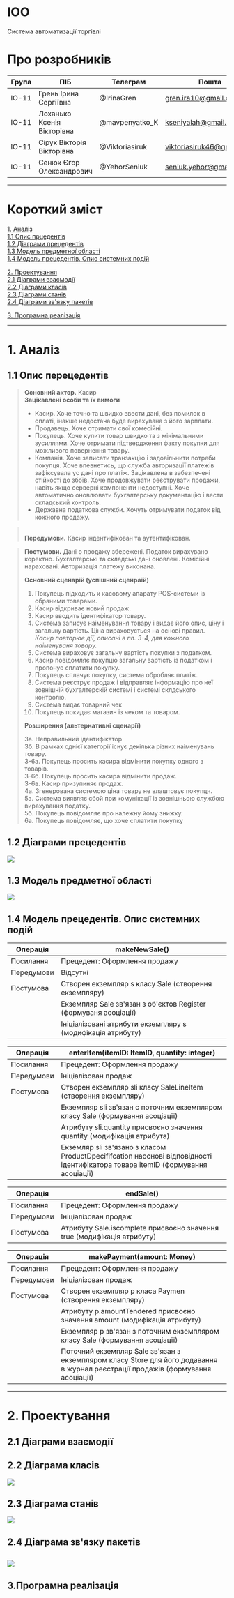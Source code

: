 # IOO
Система автоматизації торгівлі
# Про розробників
|Група|ПІБ|Телеграм|Пошта|
|-----|---|-|-|
|ІО-11|Грень Ірина Сергіївна     |@IrinaGren|gren.ira10@gmail.com|
|ІО-11|Лоханько Ксенія Вікторівна|@mavpenyatko_K|kseniyalah@gmail.com|
|ІО-11|Сірук Вікторія Вікторівна |@Viktoriasiruk|viktoriasiruk46@gmail.com|
|ІО-11|Сенюк Єгор Олександрович  |@YehorSeniuk|seniuk.yehor@gmail.com|
---
# Короткий зміст

[1. Аналіз](#1) <br />
    [1.1 Опис прцедентів](#1.1) <br/>
    [1.2 Діаграми прецедентів](#1.2) <br/>
    [1.3 Модель предметної області](#1.3) <br/>
    [1.4 Модель прецедентів. Опис системних подій](#1.4)<br/>

[2. Проектування](#2)<br/>
    [2.1 Діаграми взаємодії](#2.1)<br/>
    [2.2 Діаграми класів](#2.2) <br/>
    [2.3 Діаграми станів](#2.3) <br/>
    [2.4 Діаграми зв'язку пакетів](#2.4) <br/>

[3. Програмна реалізація](#3) <br/>

---
# <a name="1">1. Аналіз</a>
## <a name="1.1">1.1 Опис перецедентів</a>
><b>Основний актор.</b> Касир<br/>
><b>Зацікавлені особи та їх вимоги</b><br/>
> - Касир. Хоче точно та швидко ввести дані, без помилок в оплаті, інакше недостача буде вирахувана з його зарплати.
> - Продавець. Хоче отримати свої комесійні.
> - Покупець. Хоче купити товар швидко та з мінімальними зусиллями. Хоче отримати підтвердження факту покупки для можливого повернення товару.
> - Компанія. Хоче записати транзакцію і задовільнити потреби покупця. Хоче впевнетись, що служба авторизації платежів зафіксувала ус дані про платіж.
> Зацікавлена в забезпечені стійкості до збоїв. Хоче продовжувати реєструвати продажи, навіть якщо серверні компоненти недоступні. Хоче автоматично
> оновлювати бухгалтерську документацію і вести складський контроль.
> - Державна податкова служби. Хочуть отримувати податок від кожного продажу.

> <br/><b>Передумови.</b> Касир індентифікован та аутентифікован.<br/>

> <b>Постумови.</b> Дані о продажу збережені. Податок вирахувано коректно. Бухгалтерські та складські дані оновлені. Комісійні нараховані. Авторизація платежу виконана.<br/>
> 
> <b>Основний сценарій (успішний сценраій)</b>
> 1. Покупець підходить к касовому апарату POS-системи із обраними товарами.
> 2. Касир відкриває новий продаж.
> 3. Касир вводить ідентифікатор товару.
> 4. Система записує наіменування товару і видає його опис, ціну і загальну вартість. Ціна вираховується на основі правил.<br/>
><i>Касир повторює дії, описані в пп. 3-4, для кожного наіменуваня товару.</i>
> 5. Система вираховує загальну вартість покупки з податком.
> 6. Касир повідомляє покупцю загальну вартість із податком і пропонує сплатити покупку.
> 7. Покупець сплачує покупку, система обробляє платіж.
> 8. Система реєструє продаж і відправляє інформацію про неї зовнішній бухгалтерскій системі і системі склдського контролю.
> 9. Система видає товарний чек
> 10. Покупець покидає магазин із чеком та товаром.<br/>
> 
> <b>Розширення (альтернативні сценарії)</b>
> 
> 3а. Неправильний ідентифікатор <br/>
> 3б. В рамках однієї категорії існує декілька різних наіменувань товару.<br/>
> 3-6а. Покупець просить касира відмінити покупку одного з товарів. <br/>
> 3-6б. Покупець просить касира відмінити продаж. <br/>
> 3-6в. Касир призупиняє продаж. <br/>
> 4а. Згенерована системою ціна товару не влаштовує покупця. <br/>
> 5а. Система виявляє сбой при комунікації із зовнішньою службою вирахування податку. <br/>
> 5б. Покупець повідомляє про належну йому знижку. <br/>
> 6а. Покупець повідомляє, що хоче сплатити покупку  <br/>
## <a name="1.2">1.2 Діаграми прецедентів</a>
<img src="img/SequenceDiagram.png"></img>
## <a name="1.3">1.3 Модель предметної області</a>
<img src="img/DomainModel.png"/></img>
## <a name="1.4">1.4 Модель прецедентів. Опис системних подій</a>
|Операція|makeNewSale()|
|--------|-------------------------------------------|
|Посилання|Прецедент: Оформлення продажу|
|Передумови|Відсутні|
|Постумова|Створен екземпляр s класу Sale (створення екземпляру)|
||Екземпляр Sale зв'язан з об'єктов Register (формуваня асоціації)|
||Ініціалізовані атрибути екземпляру s (модифікація атрибуту)|

|Операція|enterItem(itemID: ItemID, quantity: integer)|
|--------|-------------------------------------------|
|Посилання|Прецедент: Оформлення продажу|
|Передумови|Ініціалізован продаж|
|Постумова|Створен екземпляр sli класу SaleLineItem (створення екземпляру)|
||Екземпляр sli зв'язан с поточним екземпляром класу Sale (формування асоціації)|
||Атрибуту sli.quantity присвоєно значення quantity (модифікація атрибута)|
||Екземляр sli зв'язано з класом ProductDpecififcation наоснові відповідності ідентифікатора товара itemID (формування асоціації)|

|Операція|endSale()|
|--------|-------------------------------------------|
|Посилання|Прецедент: Оформлення продажу|
|Передумови|Ініціалізован продаж|
|Постумова|Атрибуту Sale.iscomplete присвоєно значення true (модифікація атрибуту)|

|Операція|makePayment(amount: Money)|
|--------|-------------------------------------------|
|Посилання|Прецедент: Оформлення продажу|
|Передумови|Ініціалізован продаж|
|Постумова|Створен екземпляр p класа Paymen (створення екземпляру)|
||Атрибуту p.amountTendered присвоєно значення amount (модифікація атрибуту)|
||Екземпляр p зв'язан з поточним екземпляром класу Sale (формування асоціації)|
||Поточний екземпляр Sale зв'язан з екземпляром класу Store для його додавання в журнал реєстрації продажів (формування асоціації)|

---
# <a name="2">2. Проектування</a>
## <a name="2.1">2.1 Діаграми взаємодії</a>
## <a name="2.2">2.2 Діаграма класів</a>
<img src="img/ClassDiagram.png"></img>
## <a name="2.3">2.3 Діаграма станів</a>
<img src="img/StateDiagram.png"></img>
## <a name="2.4">2.4 Діаграма зв'язку пакетів</a>
<img src="img/PackagesDiagram.png"></img>
---
## <a>3.Програмна реалізація</a>
